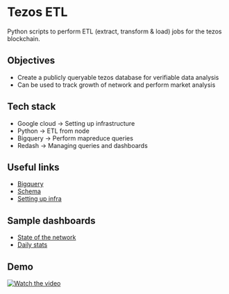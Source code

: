# Tezos ETL
Python scripts to perform ETL (extract, transform & load) jobs for the tezos blockchain.

## Objectives
* Create a publicly queryable tezos database for verifiable data analysis
* Can be used to track growth of network and perform market analysis

## Tech stack
* Google cloud → Setting up infrastructure
* Python → ETL from node
* Bigquery → Perform mapreduce queries
* Redash → Managing queries and dashboards

## Useful links
* [Bigquery](https://bigquery.cloud.google.com/dataset/tezos-query:tezos_etl)
* [Schema](https://github.com/ankitchiplunkar/tezos-etl/tree/master/tezos_etl/schema)
* [Setting up infra](https://github.com/ankitchiplunkar/tezos-etl/tree/master/infra)

## Sample dashboards
* [State of the network](http://35.202.140.213/public/dashboards/43CUKPp4cwZk9Qf0X6ov3B4t6y3sBeHE9AsznNB4?org_slug=default)
* [Daily stats](http://35.202.140.213/public/dashboards/ucnaQ6qLc0cLTiuOhx0ABm7qd6Tcybyht4Js8imb?org_slug=default)

## Demo
[![Watch the video](https://i.imgur.com/54W9ShS.png)](https://drive.google.com/file/d/1ZdQgeyN4BmeC6ZTohC50hyrL3G5oZ1qr/view?usp=sharing)
